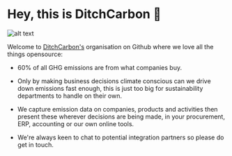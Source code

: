<h1>Hey, this is DitchCarbon 👋</h1>

![alt text]([ditchcarbon_github.png](./ditchcarbon_github.png))

Welcome to [DitchCarbon's](https://ditchcarbon.com)  organisation on Github where we love all the things opensource:
- 60% of all GHG emissions are from what companies buy. 

- Only by making business decisions climate conscious can we drive down emissions fast enough, this is just too big for sustainability departments to handle on their own.

- We capture emission data on companies, products and activities then present these wherever decisions are being made, in your procurement, ERP, accounting or our own online tools. 

- We're always keen to chat to potential integration partners so please do get in touch.
